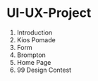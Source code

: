 # UI-UX-Project

1. Introduction
2. Kios Pomade
3. Form 
3. Brompton
4. Home Page
5. 99 Design Contest

